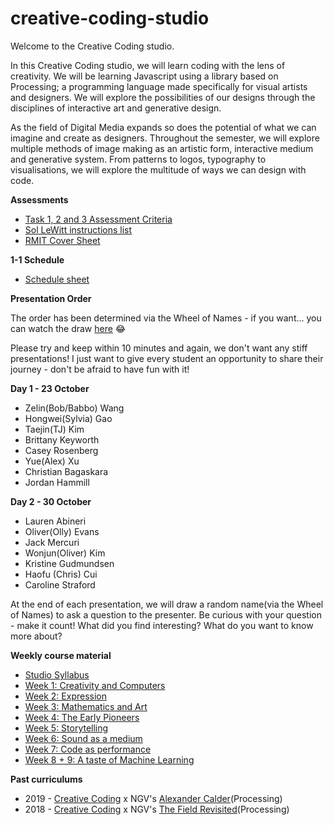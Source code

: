 # creative-coding-studio
Welcome to the Creative Coding studio.

In this Creative Coding studio, we will learn coding with the lens of creativity. We will be learning Javascript using a library based on Processing; a programming language made specifically for visual artists and designers. We will explore the possibilities of our designs through the disciplines of interactive art and generative design. 

As the field of Digital Media expands so does the potential of what we can imagine and create as designers. Throughout the semester, we will explore multiple methods of image making as an artistic form, interactive medium and generative system. From patterns to logos, typography to visualisations, we will explore the multitude of ways we can design with code.

**Assessments**
  - [Task 1, 2 and 3 Assessment Criteria](https://github.com/melaniehuang/creative-coding-studio/blob/master/course-files/2020-assessment-criteria.pdf)
  - [Sol LeWitt instructions list](https://github.com/melaniehuang/creative-coding-studio/blob/master/course-files/lewitt-instructions.pdf)
  - [RMIT Cover Sheet](https://drive.google.com/file/d/13qbtaMWS2pIIBU2WIVGuGn2D2O1MoOap/view?usp=sharing)
  
**1-1 Schedule**
  - [Schedule sheet](https://docs.google.com/spreadsheets/d/1jBFTvYcMNeGUyoPuFVU3g5cbonb0MAVqky0fK5KJjj8/edit?usp=sharing)
 
**Presentation Order**

The order has been determined via the Wheel of Names - if you want... you can watch the draw [here](https://drive.google.com/file/d/1tL8gl7y7-ZRPLVejonwtVVfLMF0xu3tP/view?usp=sharing) 😂

Please try and keep within 10 minutes and again, we don't want any stiff presentations! I just want to give every student an opportunity to share their journey - don't be afraid to have fun with it!

**Day 1 - 23 October**
- Zelin(Bob/Babbo) Wang
- Hongwei(Sylvia) Gao
- Taejin(TJ) Kim
- Brittany Keyworth
- Casey Rosenberg
- Yue(Alex) Xu
- Christian Bagaskara
- Jordan Hammill

**Day 2 - 30 October**
- Lauren Abineri
- Oliver(Olly) Evans
- Jack Mercuri
- Wonjun(Oliver) Kim
- Kristine Gudmundsen
- Haofu (Chris) Cui
- Caroline Straford

At the end of each presentation, we will draw a random name(via the Wheel of Names) to ask a question to the presenter. Be curious with your question - make it count! What did you find interesting? What do you want to know more about?

**Weekly course material**
  - [Studio Syllabus](https://github.com/melaniehuang/creative-coding-studio/blob/master/course-files/2020-studio-summary.pdf)
  - [Week 1: Creativity and Computers](https://github.com/melaniehuang/creative-coding-studio/blob/master/course-material/week-01.md)
  - [Week 2: Expression](https://github.com/melaniehuang/creative-coding-studio/blob/master/course-material/week-02.md)
  - [Week 3: Mathematics and Art](https://github.com/melaniehuang/creative-coding-studio/blob/master/course-material/week-03.md)
  - [Week 4: The Early Pioneers](https://github.com/melaniehuang/creative-coding-studio/blob/master/course-material/week-04.md)
  - [Week 5: Storytelling](https://github.com/melaniehuang/creative-coding-studio/blob/master/course-material/week-05.md)
  - [Week 6: Sound as a medium](https://github.com/melaniehuang/creative-coding-studio/blob/master/course-material/week-06.md)
  - [Week 7: Code as performance](https://github.com/melaniehuang/creative-coding-studio/blob/master/course-material/week-07.md)
  - [Week 8 + 9: A taste of Machine Learning](https://github.com/melaniehuang/creative-coding-studio/blob/master/course-material/week-08.md)

**Past curriculums**
  - 2019 - [Creative Coding](https://github.com/melaniehuang/creative-coding-studio/blob/master/2019) x NGV's [Alexander Calder](https://www.ngv.vic.gov.au/exhibition/alexander-calder/)(Processing)
  - 2018 - [Creative Coding](https://github.com/melaniehuang/creative-coding-studio/blob/master/2018) x NGV's [The Field Revisited](https://www.ngv.vic.gov.au/exhibition/the-field-revisited/)(Processing)